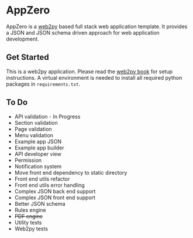 # AppZero

AppZero is a [web2py](http://www.web2py.com/) based full stack web application template. It provides a JSON and JSON schema driven approach for web application development.

## Get Started

This is a web2py application. Please read the [web2py book](http://www.web2py.com/book) for setup instructions. A virtual environment is needed to install all required python packages in `requirements.txt`.

## To Do

* API validation - In Progress
* Section validation
* Page validation
* Menu validation
* Example app JSON
* Example app builder
* API developer view
* Permission
* Notification system
* Move front end dependency to static directory
* Front end utils refactor
* Front end utils error handling
* Complex JSON back end support
* Complex JSON front end support
* Better JSON schema
* Rules engine
* ~~PDF engine~~
* Utility tests
* Web2py tests
